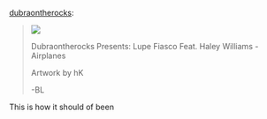 <!--
id: 4402604796
link: http://jreed91.tumblr.com/post/4402604796/dubraontherocks-dubraontherocks-presents
slug: dubraontherocks-dubraontherocks-presents
date: Wed Apr 06 2011 19:12:14 GMT-0500 (CDT)
publish: 2011-04-06
tags: 
title: null
-->


[dubraontherocks](http://www.dubraontherocks.com/post/4401911084):

> ![](http://media.tumblr.com/tumblr_lj97prgT7z1qgc3gu.jpg)
>
> Dubraontherocks Presents: Lupe Fiasco Feat. Haley Williams - Airplanes
>
> Artwork by hK
>
> -BL

This is how it should of been

